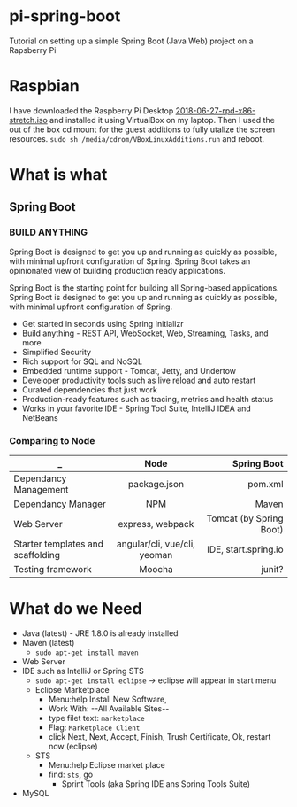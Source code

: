 # pi-spring-boot
Tutorial on setting up a simple Spring Boot (Java Web) project on a Rapsberry Pi

# Raspbian
I have downloaded the Raspberry Pi Desktop [2018-06-27-rpd-x86-stretch.iso](http://downloads.raspberrypi.org/rpd_x86/images/) and installed it using VirtualBox on my laptop. Then I used the out of the box cd mount for the guest additions to fully utalize the screen resources. `sudo sh /media/cdrom/VBoxLinuxAdditions.run` and reboot.

# What is what

## Spring Boot

### BUILD ANYTHING

Spring Boot is designed to get you up and running as quickly as possible, with minimal upfront configuration of Spring. Spring Boot takes an opinionated view of building production ready applications.

Spring Boot is the starting point for building all Spring-based applications. Spring Boot is designed to get you up and running as quickly as possible, with minimal upfront configuration of Spring.

- Get started in seconds using Spring Initializr
- Build anything - REST API, WebSocket, Web, Streaming, Tasks, and more
- Simplified Security
- Rich support for SQL and NoSQL
- Embedded runtime support - Tomcat, Jetty, and Undertow
- Developer productivity tools such as live reload and auto restart
- Curated dependencies that just work
- Production-ready features such as tracing, metrics and health status
- Works in your favorite IDE - Spring Tool Suite, IntelliJ IDEA and NetBeans

### Comparing to Node

| _        | Node           | Spring Boot  |
| ------------- |:-------------:| -----:|
| Dependancy Management     | package.json | pom.xml |
| Dependancy Manager      | NPM      |   Maven |
| Web Server      | express, webpack      |   Tomcat (by Spring Boot) |
| Starter templates and scaffolding     | angular/cli, vue/cli, yeoman     |   IDE, start.spring.io |
| Testing framework | Moocha | junit? |

# What do we Need
- Java (latest) - JRE 1.8.0 is already installed
- Maven (latest)
  - `sudo apt-get install maven`
- Web Server
- IDE such as IntelliJ or Spring STS
  - `sudo apt-get install eclipse` -> eclipse will appear in start menu
  - Eclipse Marketplace
    - Menu:help Install New Software, 
    - Work With: --All Available Sites--
    - type filet text: `marketplace`
    - Flag: `Marketplace Client`
    - click Next, Next, Accept, Finish, Trush Certificate, Ok, restart now (eclipse)
  - STS
    - Menu:help Eclipse market place
    - find: `sts`, go
      - Sprint Tools (aka Spring IDE ans Spring Tools Suite)
- MySQL
